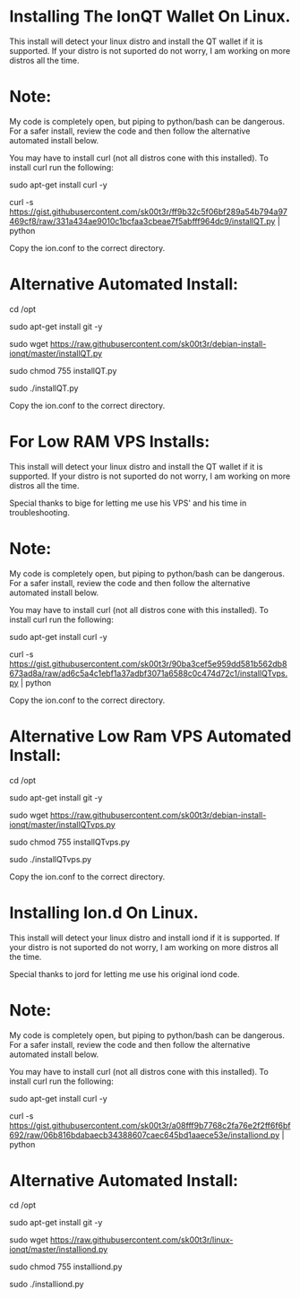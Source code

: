 # Installing The IonQT Wallet On Linux.
This install will detect your linux distro and install the QT wallet if it is supported. If your distro is not suported do not worry, I am working on more distros all the time.

# Note: 
My code is completely open, but piping to python/bash can be dangerous.  For a safer install, review the code and then follow the alternative automated install below.

You may have to install curl (not all distros cone with this installed). To install curl run the following:

sudo apt-get install curl -y

curl -s https://gist.githubusercontent.com/sk00t3r/ff9b32c5f06bf289a54b794a97469cf8/raw/331a434ae9010c1bcfaa3cbeae7f5abfff964dc9/installQT.py | python

Copy the ion.conf to the correct directory.

# Alternative Automated Install:

cd /opt

sudo apt-get install git -y

sudo wget https://raw.githubusercontent.com/sk00t3r/debian-install-ionqt/master/installQT.py

sudo chmod 755 installQT.py

sudo ./installQT.py

Copy the ion.conf to the correct directory.

# For Low RAM VPS Installs:
This install will detect your linux distro and install the QT wallet if it is supported. If your distro is not suported do not worry, I am working on more distros all the time.

Special thanks to bige for letting me use his VPS' and his time in troubleshooting.

# Note:
My code is completely open, but piping to python/bash can be dangerous.  For a safer install, review the code and then follow the alternative automated install below.

You may have to install curl (not all distros cone with this installed). To install curl run the following:

sudo apt-get install curl -y

curl -s https://gist.githubusercontent.com/sk00t3r/90ba3cef5e959dd581b562db8673ad8a/raw/ad6c5a4c1ebf1a37adbf3071a6588c0c474d72c1/installQTvps.py | python

Copy the ion.conf to the correct directory.

# Alternative Low Ram VPS Automated Install:

cd /opt

sudo apt-get install git -y

sudo wget https://raw.githubusercontent.com/sk00t3r/debian-install-ionqt/master/installQTvps.py

sudo chmod 755 installQTvps.py

sudo ./installQTvps.py

Copy the ion.conf to the correct directory.

# Installing Ion.d On Linux.
This install will detect your linux distro and install iond if it is supported. If your distro is not suported do not worry, I am working on more distros all the time.

Special thanks to jord for letting me use his original iond code.

# Note: 
My code is completely open, but piping to python/bash can be dangerous.  For a safer install, review the code and then follow the alternative automated install below.

You may have to install curl (not all distros cone with this installed). To install curl run the following:

sudo apt-get install curl -y

curl -s https://gist.githubusercontent.com/sk00t3r/a08fff9b7768c2fa76e2f2ff6f6bf692/raw/06b816bdabaecb34388607caec645bd1aaece53e/installiond.py | python

# Alternative Automated Install:

cd /opt

sudo apt-get install git -y

sudo wget https://raw.githubusercontent.com/sk00t3r/linux-ionqt/master/installiond.py

sudo chmod 755 installiond.py

sudo ./installiond.py
